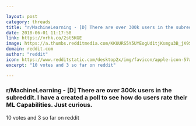 ```yaml
---

layout: post
category: threads
title: "r/MachineLearning - [D] There are over 300k users in the subreddit. I have a created a poll to see how do users rate their ML Capabilities. Just curious."
date: 2018-06-01 11:17:58
link: https://vrhk.co/2st5KGE
image: https://a.thumbs.redditmedia.com/KKUURS5Y5UYEogUd1tjKsmgu3B_jX9S0IK_MYzQjrK8.jpg
domain: reddit.com
author: "reddit"
icon: https://www.redditstatic.com/desktop2x/img/favicon/apple-icon-57x57.png
excerpt: "10 votes and 3 so far on reddit"

---
```


### r/MachineLearning - [D] There are over 300k users in the subreddit. I have a created a poll to see how do users rate their ML Capabilities. Just curious.

10 votes and 3 so far on reddit